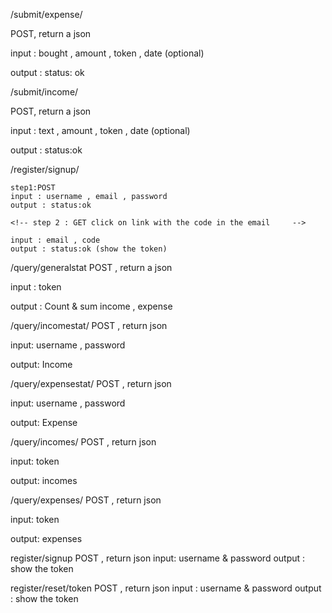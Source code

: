 /submit/expense/

POST, return a json

input : bought , amount , token , date (optional)

output : status: ok


/submit/income/

POST, return a json

input : text , amount , token , date (optional)

output : status:ok

/register/signup/

    step1:POST
    input : username , email , password
    output : status:ok

    <!-- step 2 : GET click on link with the code in the email     -->

    input : email , code
    output : status:ok (show the token)

/query/generalstat
POST , return a json

input : token

output : Count & sum income , expense

/query/incomestat/
POST , return json

input: username , password

output: Income

/query/expensestat/
POST , return json

input: username , password

output: Expense

/query/incomes/
POST , return json

input: token

output: incomes

/query/expenses/
POST , return json

input: token

output: expenses


register/signup 
POST , return json
input: username & password
output : show the token

register/reset/token
POST , return json
input : username & password
output : show the token
